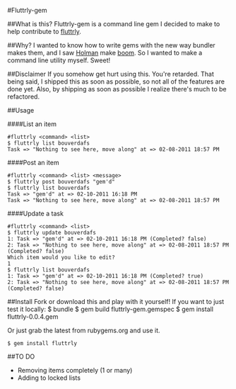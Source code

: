 #Fluttrly-gem

##What is this?
Fluttrly-gem is a command line gem I decided to make to help contribute to
[fluttrly](http://github.com/excid3/fluttrly).


##Why?
I wanted to know how to write gems with the new way bundler makes them, and I saw
[Holman](http://github.com/holman) make [boom](http://github.com/holman/boom). So I wanted to make a
command line utility myself. Sweet!


##Disclaimer
If you somehow get hurt using this. You're retarded. That being said, I shipped this as soon as possible,
so not all of the features are done yet. Also, by shipping as soon as possible I realize there's much
to be refactored.


##Usage

####List an item

    #fluttrly <command> <list>
    $ fluttrly list bouverdafs
    Task => "Nothing to see here, move along" at => 02-08-2011 18:57 PM 

####Post an item

    #fluttrly <command> <list> <message>
    $ fluttrly post bouverdafs "gem'd"
    $ fluttrly list bouverdafs
    Task => "gem'd" at => 02-10-2011 16:18 PM 
    Task => "Nothing to see here, move along" at => 02-08-2011 18:57 PM 
    
####Update a task

    #fluttrly <command> <list>
    $ fluttrly update bouverdafs
    1: Task => "gem'd" at => 02-10-2011 16:18 PM (Completed? false)
    2: Task => "Nothing to see here, move along" at => 02-08-2011 18:57 PM (Completed? false)
    Which item would you like to edit?
    1
    $ fluttrly list bouverdafs
    1: Task => "gem'd" at => 02-10-2011 16:18 PM (Completed? true)
    2: Task => "Nothing to see here, move along" at => 02-08-2011 18:57 PM (Completed? false)
    
    

    
##Install
Fork or download this and play with it yourself! If you want to just test
it locally:
    $ bundle
    $ gem build fluttrly-gem.gemspec
    $ gem install fluttrly-0.0.4.gem

Or just grab the latest from rubygems.org and use it.

    $ gem install fluttrly



##TO DO
* Removing items completely (1 or many)
* Adding to locked lists 


